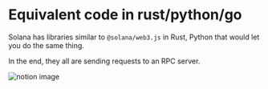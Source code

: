 # Equivalent code in rust/python/go

Solana has libraries similar to `@solana/web3.js` in Rust, Python that would let you do the same thing.

In the end, they all are sending requests to an RPC server.

![notion image](https://www.notion.so/image/https%3A%2F%2Fprod-files-secure.s3.us-west-2.amazonaws.com%2F085e8ad8-528e-47d7-8922-a23dc4016453%2F5b87d0f7-5319-4f0e-a40a-17fe96efa685%2FScreenshot_2024-08-23_at_6.04.48_PM.png?table=block&id=b642e77c-c50d-426f-870b-f0771fcdfaa0&cache=v2)